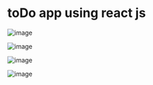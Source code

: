 # toDo app using react js
![image](https://github.com/nadajaradat/todo-app/assets/86928581/a55a5679-f64a-4703-b630-f98b67effc28)

![image](https://github.com/nadajaradat/todo-app/assets/86928581/f8f92295-dcd3-4330-87e7-96c982e0ff29)

![image](https://github.com/nadajaradat/todo-app/assets/86928581/bebb4dec-2337-4ef8-b38c-ab3451c60f14)

![image](https://github.com/nadajaradat/todo-app/assets/86928581/f72e2950-3903-41cc-9bea-729887f8deaf)



